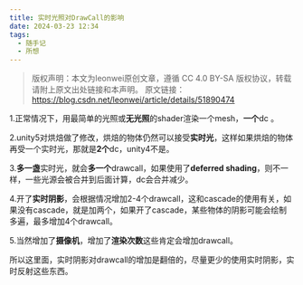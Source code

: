 ```yaml
---
title: 实时光照对DrawCall的影响
date: 2024-03-23 12:34
tags:
  - 随手记
  - 所想
---
```


>版权声明：本文为leonwei原创文章，遵循 CC 4.0 BY-SA 版权协议，转载请附上原文出处链接和本声明。
>原文链接：https://blog.csdn.net/leonwei/article/details/51890474

1.正常情况下，用最简单的光照或**无光照**的shader渲染一个mesh，**一个**dc 。

2.unity5对烘焙做了修改，烘焙的物体仍然可以接受**实时光**，这样如果烘焙的物体再受一个实时光，那就是**2个**dc，unity4不是。

3.**多一盏**实时光，就会**多一个**drawcall，如果使用了**deferred shading**，则不一样，一些光源会被合并到后面计算，dc会合并减少。

4.开了**实时阴影**，会根据情况增加2-4个drawcall，这和cascade的使用有关，如果没有cascade，就是加两个，如果开了cascade，某些物体的阴影可能会绘制多遍，最多增加4个drawcall。

5.当然增加了**摄像机**，增加了**渲染次数**这些肯定会增加drawcall。


所以这里面，实时阴影对drawcall的增加是翻倍的，尽量更少的使用实时阴影，实时反射这些东西。